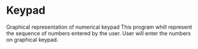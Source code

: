 # Keypad
Graphical representation of numerical keypad 
This program whill represent the sequence of numbers entered by the user. User will enter the numbers on graphical keypad.
